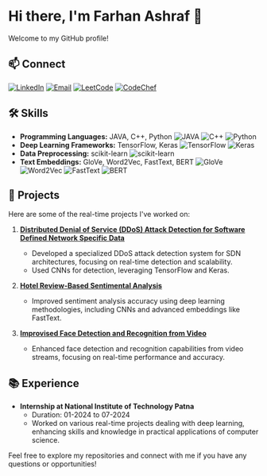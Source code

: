 # Hi there, I'm Farhan Ashraf 👋

Welcome to my GitHub profile! 

## 📫 Connect

[![LinkedIn](https://img.shields.io/badge/LinkedIn-Farhan_Ashraf-blue?logo=linkedin&logoColor=white)](https://www.linkedin.com/in/farhan-ashraf-87b01189/)  [![Email](https://img.shields.io/badge/Email-farhanashraf4@gmail.com-red?logo=gmail&logoColor=white)](mailto:farhanashraf4@gmail.com)  [![LeetCode](https://img.shields.io/badge/LeetCode-Farhan_Ashraf-blue?logo=leetcode&logoColor=white)](https://leetcode.com/u/farhanashraf4/)  [![CodeChef](https://img.shields.io/badge/CodeChef-Farhan_Ashraf-orange?logo=codechef&logoColor=white)](https://www.codechef.com/users/farhanashraf)

## 🛠️ Skills

- **Programming Languages:** JAVA, C++, Python ![JAVA](https://img.shields.io/badge/Language-JAVA-red?logo=java&logoColor=white) ![C++](https://img.shields.io/badge/Language-C%2B%2B-blue?logo=cplusplus&logoColor=white) ![Python](https://img.shields.io/badge/Language-Python-yellow?logo=python&logoColor=white)
- **Deep Learning Frameworks:** TensorFlow, Keras ![TensorFlow](https://img.shields.io/badge/Framework-TensorFlow-orange?logo=tensorflow&logoColor=white) ![Keras](https://img.shields.io/badge/Framework-Keras-red?logo=keras&logoColor=white)
- **Data Preprocessing:** scikit-learn ![scikit-learn](https://img.shields.io/badge/Tool-scikit%2Dlearn-yellowgreen?logo=scikit-learn&logoColor=white)
- **Text Embeddings:** GloVe, Word2Vec, FastText, BERT ![GloVe](https://img.shields.io/badge/Embedding-GloVe-blue?logo=python&logoColor=white) ![Word2Vec](https://img.shields.io/badge/Embedding-Word2Vec-blue?logo=python&logoColor=white) ![FastText](https://img.shields.io/badge/Embedding-FastText-blue?logo=python&logoColor=white) ![BERT](https://img.shields.io/badge/Embedding-BERT-blue?logo=python&logoColor=white)

## 🚀 Projects

Here are some of the real-time projects I've worked on:

1. **[Distributed Denial of Service (DDoS) Attack Detection for Software Defined Network Specific Data](#)**
   - Developed a specialized DDoS attack detection system for SDN architectures, focusing on real-time detection and scalability.
   - Used CNNs for detection, leveraging TensorFlow and Keras.

2. **[Hotel Review-Based Sentimental Analysis](#)**
   - Improved sentiment analysis accuracy using deep learning methodologies, including CNNs and advanced embeddings like FastText.

3. **[Improvised Face Detection and Recognition from Video](#)**
   - Enhanced face detection and recognition capabilities from video streams, focusing on real-time performance and accuracy.

## 📚 Experience

- **Internship at National Institute of Technology Patna**
  - Duration: 01-2024 to 07-2024
  - Worked on various real-time projects dealing with deep learning, enhancing skills and knowledge in practical applications of computer science.
    

Feel free to explore my repositories and connect with me if you have any questions or opportunities!

